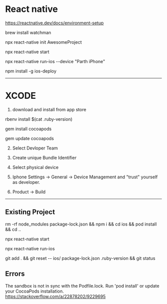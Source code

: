 # React native
https://reactnative.dev/docs/environment-setup

brew install watchman

npx react-native init AwesomeProject

npx react-native start

npx react-native run-ios --device "Parth iPhone"

npm install -g ios-deploy

---
# XCODE
1. download and install from app store

rbenv install $(cat .ruby-version)

gem install cocoapods

gem update cocoapods

2. Select Devloper Team

3. Create unique Bundle Identifier

4. Select physical device

5. Iphone Settings -> General -> Device Management and "trust" yourself as developer.

6. Product → Build


---
## Existing Project
rm -rf node_modules package-lock.json && npm i && cd ios && pod install && cd ..

npx react-native start

npx react-native run-ios

git add . && git reset -- ios/ package-lock.json .ruby-version && git status

## Errors
The sandbox is not in sync with the Podfile.lock. Run 'pod install' or update your CocoaPods installation.
https://stackoverflow.com/a/22878202/9229695
